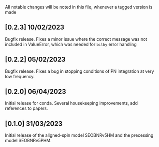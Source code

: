 All notable changes will be noted in this file, whenever a tagged
version is made

## [0.2.3] 10/02/2023

Bugfix release. Fixes a minor issue where the correct message was not included in ValueError,
which was needed for `bilby` error handling

## [0.2.2] 05/02/2023

Bugfix release. Fixes a bug in stopping conditions of PN integration at very low frequency.
	
## [0.2.0] 06/04/2023

Initial release for conda. Several housekeeping improvements, add references to papers.

## [0.1.0] 31/03/2023

Initial release of the aligned-spin model SEOBNRv5HM and the
precessing model SEOBNRv5PHM.
